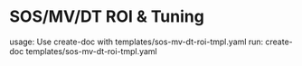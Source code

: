 # SOS/MV/DT ROI & Tuning

usage: Use create-doc with templates/sos-mv-dt-roi-tmpl.yaml
run: create-doc templates/sos-mv-dt-roi-tmpl.yaml
